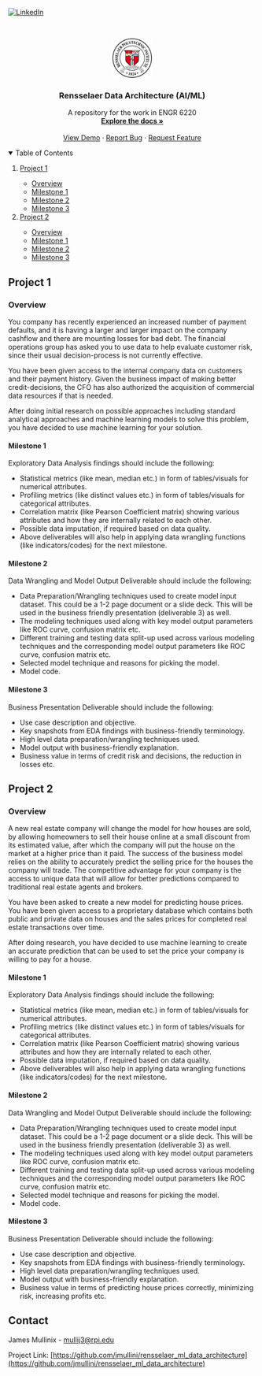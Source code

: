 <!--
*** Thanks for checking out the Best-README-Template. If you have a suggestion
*** that would make this better, please fork the repo and create a pull request
*** or simply open an issue with the tag "enhancement".
*** Thanks again! Now go create something AMAZING! :D
-->



<!-- PROJECT SHIELDS -->
<!--
*** I'm using markdown "reference style" links for readability.
*** Reference links are enclosed in brackets [ ] instead of parentheses ( ).
*** See the bottom of this document for the declaration of the reference variables
*** for contributors-url, forks-url, etc. This is an optional, concise syntax you may use.
*** https://www.markdownguide.org/basic-syntax/#reference-style-links
-->
<!--[![Contributors][contributors-shield]][contributors-url]
[![Forks][forks-shield]][forks-url]
[![Stargazers][stars-shield]][stars-url]
[![Issues][issues-shield]][issues-url]
[![MIT License][license-shield]][license-url]-->
[![LinkedIn][linkedin-shield]](https://www.linkedin.com/in/james-mullinix-281787161/)



<!-- PROJECT LOGO -->
<br />
<p align="center">
  <a href="https://github.com/jmullini/rensselaer_ml_data_architecture">
    <img src="images/rens.png" alt="Logo" width="80" height="80">
  </a>

  <h3 align="center">Rensselaer Data Architecture (AI/ML)</h3>

  <p align="center">
    A repository for the work in ENGR 6220
    <br />
    <a href="https://github.com/jmullini/rensselaer_ml_data_architecture"><strong>Explore the docs »</strong></a>
    <br />
    <br />
    <a href="https://github.com/jmullini/rensselaer_ml_data_architecture">View Demo</a>
    ·
    <a href="https://github.com/jmullini/rensselaer_ml_data_architecture">Report Bug</a>
    ·
    <a href="https://github.com/jmullini/rensselaer_ml_data_architecture">Request Feature</a>
  </p>
</p>



<!-- TABLE OF CONTENTS -->
<details open="open">
  <summary>Table of Contents</summary>
  <ol>
      <li><a href="#project-1">Project 1</a></li>
    <ul>
        <li><a href="#overview">Overview</a></li>
        <li><a href="#milestone-1">Milestone 1</a></li>
        <li><a href="#milestone-2">Milestone 2</a></li>
        <li><a href="#milestone-3">Milestone 3</a></li>
    </ul>
      <li><a href="#project-2">Project 2</a></li>
    <ul>
        <li><a href="#overview">Overview</a></li>
        <li><a href="#milestone-1">Milestone 1</a></li>
        <li><a href="#milestone-1">Milestone 2</a></li>
        <li><a href="#milestone-1">Milestone 3</a></li>
    </ul>
    <!--
    <li><a href="#usage">Usage</a></li>
    <li><a href="#roadmap">Roadmap</a></li>
    <li><a href="#contributing">Contributing</a></li>
    <li><a href="#license">License</a></li>
    <li><a href="#contact">Contact</a></li>
    <li><a href="#acknowledgements">Acknowledgements</a></li>
    -->
  </ol>
</details>



<!-- ABOUT THE PROJECT -->
## Project 1

### Overview 

You company has recently experienced an increased number of payment defaults, and it is having a larger and larger impact on the company cashflow and there are mounting losses for bad debt. The financial operations group has asked you to use data to help evaluate customer risk, since their usual decision-process is not currently effective.

You have been given access to the internal company data on customers and their payment history. Given the business impact of making better credit-decisions, the CFO has also authorized the acquisition of commercial data resources if that is needed.

After doing initial research on possible approaches including standard analytical approaches and machine learning models to solve this problem, you have decided to use machine learning for your solution.

#### Milestone 1

Exploratory Data Analysis findings should include the following:

  * Statistical metrics (like mean, median etc.) in form of tables/visuals for numerical attributes.
  * Profiling metrics (like distinct values etc.) in form of tables/visuals for categorical attributes.
  * Correlation matrix (like Pearson Coefficient matrix) showing various attributes and how they are internally related to each other.
  * Possible data imputation, if required based on data quality.
  * Above deliverables will also help in applying data wrangling functions (like indicators/codes) for the next milestone.

#### Milestone 2

Data Wrangling and Model Output Deliverable should include the following:

  * Data Preparation/Wrangling techniques used to create model input dataset. This could be a 1-2 page document or a slide deck. This will be used in the business friendly presentation (deliverable 3) as well.
  * The modeling techniques used along with key model output parameters like ROC curve, confusion matrix etc.
  * Different training and testing data split-up used across various modeling techniques and the corresponding model output parameters like ROC curve, confusion matrix etc.
  * Selected model technique and reasons for picking the model.
  *  Model code.

#### Milestone 3

Business Presentation Deliverable should include the following:

  * Use case description and objective.
  * Key snapshots from EDA findings with business-friendly terminology.
  * High level data preparation/wrangling techniques used.
  * Model output with business-friendly explanation.
  * Business value in terms of credit risk and decisions, the reduction in losses etc.


## Project 2

### Overview

A new real estate company will change the model for how houses are sold, by allowing homeowners to sell their house online at a small discount from its estimated value, after which the company will put the house on the market at a higher price than it paid. The success of the business model relies on the ability to accurately predict the selling price for the houses the company will trade. The competitive advantage for your company is the access to unique data that will allow for better predictions compared to traditional real estate agents and brokers.

You have been asked to create a new model for predicting house prices. You have been given access to a proprietary database which contains both public and private data on houses and the sales prices for completed real estate transactions over time.

After doing research, you have decided to use machine learning to create an accurate prediction that can be used to set the price your company is willing to pay for a house.

#### Milestone 1

Exploratory Data Analysis findings should include the following:

  * Statistical metrics (like mean, median etc.) in form of tables/visuals for numerical attributes.
  * Profiling metrics (like distinct values etc.) in form of tables/visuals for categorical attributes.
  * Correlation matrix (like Pearson Coefficient matrix) showing various attributes and how they are internally related to each other.
  * Possible data imputation, if required based on data quality.
  * Above deliverables will also help in applying data wrangling functions (like indicators/codes) for the next milestone.

#### Milestone 2

Data Wrangling and Model Output Deliverable should include the following:

  * Data Preparation/Wrangling techniques used to create model input dataset. This could be a 1-2 page document or a slide deck. This will be used in the business friendly presentation (deliverable 3) as well.
  * The modeling techniques used along with key model output parameters like ROC curve, confusion matrix etc.
  * Different training and testing data split-up used across various modeling techniques and the corresponding model output parameters like ROC curve, confusion matrix etc.
  * Selected model technique and reasons for picking the model.
  *  Model code.

#### Milestone 3

Business Presentation Deliverable should include the following:

  * Use case description and objective.
  * Key snapshots from EDA findings with business-friendly terminology.
  * High level data preparation/wrangling techniques used.
  * Model output with business-friendly explanation.
  * Business value in terms of predicting house prices correctly, minimizing risk, increasing profits etc.


<!-- GETTING STARTED 
## Getting Started

This is an example of how you may give instructions on setting up your project locally.
To get a local copy up and running follow these simple example steps.

### Prerequisites

This is an example of how to list things you need to use the software and how to install them.
* npm
  ```sh
  npm install npm@latest -g
  ```

### Installation

1. Get a free API Key at [https://example.com](https://example.com)
2. Clone the repo
   ```sh
   git clone https://github.com/your_username_/Project-Name.git
   ```
3. Install NPM packages
   ```sh
   npm install
   ```
4. Enter your API in `config.js`
   ```JS
   const API_KEY = 'ENTER YOUR API';
   ```


-->
<!-- USAGE EXAMPLES 
## Usage

Use this space to show useful examples of how a project can be used. Additional screenshots, code examples and demos work well in this space. You may also link to more resources.

_For more examples, please refer to the [Documentation](https://example.com)_


-->
<!-- ROADMAP 
## Roadmap

See the [open issues](https://github.com/othneildrew/Best-README-Template/issues) for a list of proposed features (and known issues).


-->
<!-- CONTRIBUTING 
## Contributing

Contributions are what make the open source community such an amazing place to be learn, inspire, and create. Any contributions you make are **greatly appreciated**.

1. Fork the Project
2. Create your Feature Branch (`git checkout -b feature/AmazingFeature`)
3. Commit your Changes (`git commit -m 'Add some AmazingFeature'`)
4. Push to the Branch (`git push origin feature/AmazingFeature`)
5. Open a Pull Request

-->

<!-- LICENSE 
## License

Distributed under the MIT License. See `LICENSE` for more information.

-->

<!-- CONTACT -->
## Contact

James Mullinix - mullij3@rpi.edu

Project Link: [https://github.com/jmullini/rensselaer_ml_data_architecture](https://github.com/jmullini/rensselaer_ml_data_architecture)



<!-- ACKNOWLEDGEMENTS 
## Acknowledgements
* [GitHub Emoji Cheat Sheet](https://www.webpagefx.com/tools/emoji-cheat-sheet)
* [Img Shields](https://shields.io)
* [Choose an Open Source License](https://choosealicense.com)
* [GitHub Pages](https://pages.github.com)
* [Animate.css](https://daneden.github.io/animate.css)
* [Loaders.css](https://connoratherton.com/loaders)
* [Slick Carousel](https://kenwheeler.github.io/slick)
* [Smooth Scroll](https://github.com/cferdinandi/smooth-scroll)
* [Sticky Kit](http://leafo.net/sticky-kit)
* [JVectorMap](http://jvectormap.com)
* [Font Awesome](https://fontawesome.com)
-->



<!-- MARKDOWN LINKS & IMAGES -->
<!-- https://www.markdownguide.org/basic-syntax/#reference-style-links -->
[contributors-shield]: https://img.shields.io/github/contributors/othneildrew/Best-README-Template.svg?style=for-the-badge
[contributors-url]: https://github.com/othneildrew/Best-README-Template/graphs/contributors
[forks-shield]: https://img.shields.io/github/forks/othneildrew/Best-README-Template.svg?style=for-the-badge
[forks-url]: https://github.com/othneildrew/Best-README-Template/network/members
[stars-shield]: https://img.shields.io/github/stars/othneildrew/Best-README-Template.svg?style=for-the-badge
[stars-url]: https://github.com/othneildrew/Best-README-Template/stargazers
[issues-shield]: https://img.shields.io/github/issues/othneildrew/Best-README-Template.svg?style=for-the-badge
[issues-url]: https://github.com/othneildrew/Best-README-Template/issues
[license-shield]: https://img.shields.io/github/license/othneildrew/Best-README-Template.svg?style=for-the-badge
[license-url]: https://github.com/othneildrew/Best-README-Template/blob/master/LICENSE.txt
[linkedin-shield]: https://img.shields.io/badge/-LinkedIn-black.svg?style=for-the-badge&logo=linkedin&colorB=555
[linkedin-url]: https://linkedin.com/in/othneildrew
[product-screenshot]: images/screenshot.png
